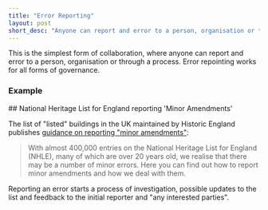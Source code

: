 ```yaml
---
title: "Error Reporting"
layout: post
short_desc: "Anyone can report and error to a person, organisation or through a process."
---
```




This is the simplest form of collaboration, where anyone can report and error to a person, organisation or through a process. Error repointing works for all forms of governance.






### Example

<div class="card-panel">
## National Heritage List for England  reporting 'Minor&nbsp;Amendments'

The list of "listed" buildings in the UK maintained by Historic England publishes [guidance on reporting "minor amendments"][minor_amendments]:

> With almost 400,000 entries on the National Heritage List for England (NHLE), many of which are over 20 years old, we realise that there may be a number of minor errors. Here you can find out how to report minor amendments and how we deal with them.

Reporting an error starts a process of investigation, possible updates to the list and feedback to the initial reporter and "any interested parties".

</div>

[minor_amendments]: https://historicengland.org.uk/listing/the-list/minor-amendments/
